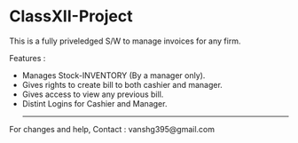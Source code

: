 # ClassXII-Project

This is a fully priveledged S/W to manage invoices for any firm.

Features :
<ul>
  <li> Manages Stock-INVENTORY (By a manager only).
  <li> Gives rights to create bill to both cashier and manager.
  <li> Gives access to view any previous bill.
  <li> Distint Logins for Cashier and Manager.
  <hr>
</ul>
For changes and help, Contact : vanshg395@gmail.com
